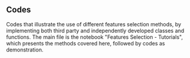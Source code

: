## Codes

Codes that illustrate the use of different features selection methods, by implementing both third party and independently developed classes and functions. The main file is the notebook "Features Selection - Tutorials", which presents the methods covered here, followed by codes as demonstration.
